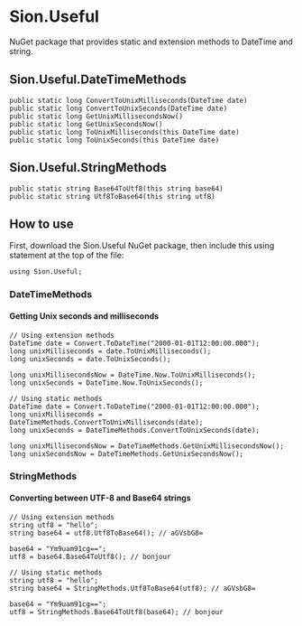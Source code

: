 # Sion.Useful

NuGet package that provides static and extension methods to DateTime and string.

## Sion.Useful.DateTimeMethods

```
public static long ConvertToUnixMilliseconds(DateTime date)
public static long ConvertToUnixSeconds(DateTime date)
public static long GetUnixMillisecondsNow()
public static long GetUnixSecondsNow()
public static long ToUnixMilliseconds(this DateTime date)
public static long ToUnixSeconds(this DateTime date)
```

## Sion.Useful.StringMethods

```
public static string Base64ToUtf8(this string base64)
public static string Utf8ToBase64(this string utf8)
```

## How to use

First, download the Sion.Useful NuGet package, then include this using statement at the top of the file:

```
using Sion.Useful;
```

### DateTimeMethods

#### Getting Unix seconds and milliseconds

```
// Using extension methods
DateTime date = Convert.ToDateTime("2000-01-01T12:00:00.000");
long unixMilliseconds = date.ToUnixMilliseconds();
long unixSeconds = date.ToUnixSeconds();

long unixMillisecondsNow = DateTime.Now.ToUnixMilliseconds();
long unixSeconds = DateTime.Now.ToUnixSeconds();
```

```
// Using static methods
DateTime date = Convert.ToDateTime("2000-01-01T12:00:00.000");
long unixMilliseconds = DateTimeMethods.ConvertToUnixMilliseconds(date);
long unixSeconds = DateTimeMethods.ConvertToUnixSeconds(date);

long unixMillisecondsNow = DateTimeMethods.GetUnixMillisecondsNow();
long unixSecondsNow = DateTimeMethods.GetUnixSecondsNow();
```

### StringMethods

#### Converting between UTF-8 and Base64 strings

```
// Using extension methods
string utf8 = "hello";
string base64 = utf8.Utf8ToBase64(); // aGVsbG8=

base64 = "Ym9uam91cg==";
utf8 = base64.Base64ToUtf8(); // bonjour
```

```
// Using static methods
string utf8 = "hello";
string base64 = StringMethods.Utf8ToBase64(utf8); // aGVsbG8=

base64 = "Ym9uam91cg==";
utf8 = StringMethods.Base64ToUtf8(base64); // bonjour
```
